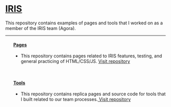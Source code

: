 <h1> <a href="https://dejai.github.io/iris">IRIS</a></h1>
<p> This repository contains examples of pages and tools that I worked on as a member of the IRIS team (Agora).</p>
<hr/>
<div style="margin-left:5%;">
  <h4> <a href="https://github.com/Dejai/iris/tree/master/pages"> Pages </a> </h4>
  <ul>
    <li>This repository contains pages related to IRIS features, testing, and general  practicing of HTML/CSS/JS. <a href="https://github.com/Dejai/iris/tree/master/pages">Visit repository</a></li>
  </ul>
  <br/>
  <h4><a href="https://github.com/Dejai/iris/tree/master/tools"> Tools </a></h4>
  <ul><li>This repository contains replica pages and source code for tools that I built related to our team processes.<a href="https://github.com/Dejai/iris/tree/master/tools"> Visit repository </a></li></ul>
<div>
